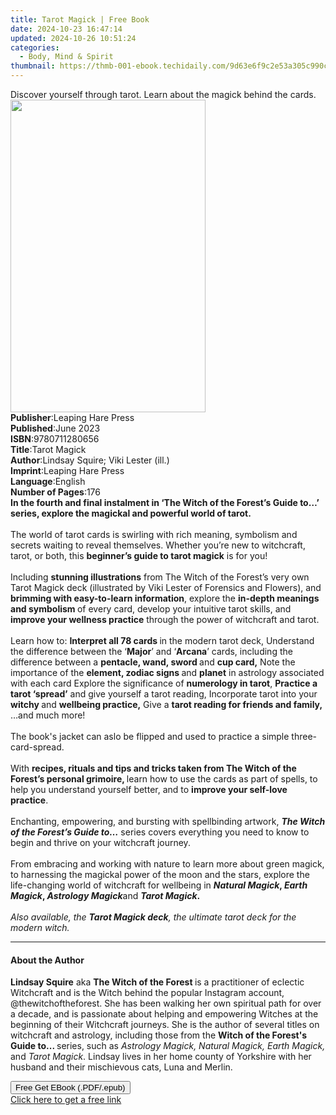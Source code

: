 ```yaml
---
title: Tarot Magick | Free Book
date: 2024-10-23 16:47:14
updated: 2024-10-26 10:51:24
categories:
  - Body, Mind & Spirit
thumbnail: https://thmb-001-ebook.techidaily.com/9d63e6f9c2e53a305c990c22cf656bf694d56c5976e3830225aa16e3e8c7c249.jpg
---
```

<main id="book-container">
  <div class="flex flex-col">
    <div class="book-brief flex-1 py-6 px-4 sm:p-6 md:py-10 md:px-8">
      <!-- brief-->
      <div class="book-brief-main">
        Discover yourself through tarot. Learn about the magick behind the
        cards.
      </div>
    </div>
    <div
      class="book-meta-info flex-1 grid gap-4 col-start-1 col-end-3 row-start-1 sm:mb-6 sm:grid-cols-4 lg:gap-6 lg:col-start-2 lg:row-end-6 lg:row-span-6 lg:mb-0"
    >
      <div
        class="book-meta-info-left place-content-center mt-4 p-4 text-sm leading-6 col-start-2 col-span-2 dark:text-slate-400"
      >
        <img
          class="w-full h-500 object-cover rounded-lg sm:h-255 sm:col-span-2 lg:col-span-full"
          src="https://img-001-ebook.techidaily.com/711a2d9517f0a11393173eba2a4a52b6919fa781016c0d9954ba0355363898c7.jpg"
          alt=""
          width="312"
          height="500"
        />
      </div>
      <div
        class="book-meta-info-right mt-2 col-start-1 row-start-2 col-span-3 self-center"
      >
        <!-- meta data  -->
        <div class="flex flex-col px-4 md:px-8">
          <div class="flex-1">
            <strong>Publisher</strong>:<span class="px-2"
              >Leaping Hare Press</span
            >
          </div>
          <div class="flex-1">
            <strong>Published</strong>:<span class="px-2">June 2023</span>
          </div>
          <div class="flex-1">
            <strong>ISBN</strong>:<span class="px-2">9780711280656</span>
          </div>
          <div class="flex-1">
            <strong>Title</strong>:<span class="px-2">Tarot Magick</span>
          </div>
          <div class="flex-1">
            <strong>Author</strong>:<span class="px-2"
              >Lindsay Squire; Viki Lester (ill.)</span
            >
          </div>
          <div class="flex-1">
            <strong>Imprint</strong>:<span class="px-2"
              >Leaping Hare Press</span
            >
          </div>
          <div class="flex-1">
            <strong>Language</strong>:<span class="px-2">English</span>
          </div>
          <div class="flex-1">
            <strong>Number of Pages</strong>:<span class="px-2">176</span>
          </div>
        </div>
      </div>
    </div>
    <div class="book-description flex-1 py-6 px-4 sm:p-6 md:py-10 md:px-8">
      <div class="book-description-main">
        <div accordion-content="" id="description">
          <b
            >In the fourth and final instalment in ‘The Witch of the Forest’s
            Guide to…’ series, explore the magickal and powerful world of
            tarot.</b
          ><br /><br />
          The world of tarot cards is swirling with rich meaning, symbolism and
          secrets waiting to reveal themselves. Whether you’re new to
          witchcraft, tarot, or both, this
          <b>beginner’s guide to tarot magick</b> is for you!<br />
          &nbsp;<br />
          Including <b>stunning illustrations</b> from The Witch of the Forest’s
          very own Tarot Magick deck (illustrated by Viki Lester of Forensics
          and Flowers), and <b>brimming with easy-to-learn information</b>,
          explore the <b>in-depth meanings and symbolism </b>of every card,
          develop your intuitive tarot skills, and
          <b>improve your wellness practice</b> through the power of witchcraft
          and tarot.<br />
          &nbsp;<br />
          Learn how to: <b>Interpret all 78 cards </b>in the modern tarot deck,
          Understand the difference between the ‘<b>Major</b>’ and
          ‘<b>Arcana</b>’ cards, including the difference between a
          <b>pentacle, wand, sword </b>and <b>cup card,</b> Note the importance
          of the <b>element, zodiac signs </b>and <b>planet</b>&nbsp;in
          astrology associated with each card Explore the significance of
          <b>numerology in tarot</b>, <b>Practice a tarot ‘spread’</b> and give
          yourself a tarot reading, Incorporate tarot into your
          <b>witchy </b>and <b>wellbeing practice,</b> Give a
          <b>tarot reading for friends and family,</b> …and much more!<br />
          &nbsp;<br />
          The book's jacket can aslo be flipped and used to practice a simple
          three-card-spread.<br /><br />
          With
          <b
            >recipes, rituals and tips and tricks taken from The Witch of the
            Forest’s personal grimoire, </b
          >learn how to use the cards as part of spells, to help you understand
          yourself better, and to <b>improve your self-love practice</b>.<br />
          &nbsp;<br />
          Enchanting, empowering, and bursting with spellbinding artwork,
          <b><i>The Witch of the Forest’s Guide to…</i></b> series covers
          everything you need to know to begin and thrive on your witchcraft
          journey.<br /><br />
          From embracing and working with nature to learn more about green
          magick, to harnessing the magickal power of the moon and the stars,
          explore the life-changing world of witchcraft for wellbeing in
          <b
            ><i>Natural Magick</i>, <i>Earth Magick</i>,
            <i>Astrology Magick</i></b
          >and <b><i>Tarot Magick</i>.</b><br />
          &nbsp;<br /><i>Also available, the </i><b><i>Tarot Magick deck</i></b
          ><i>, the ultimate tarot deck for the modern witch.</i><b><i></i></b
          ><br />
        </div>
        <div class="accordion-fader"></div>
      </div>
    </div>
    <div class="book-excerpts flex-1 py-6 px-4 sm:p-6 md:py-10 md:px-8">
      <!-- excerpts-->
      <div class="book-excerpts-main">
        <hr />
        <h4 class="placeholder placeholder-heading">
          <span>About the Author</span>
        </h4>
        <p></p>
        <p>
          <b>Lindsay Squire</b>&nbsp;aka <b>The Witch of the Forest </b>is a
          practitioner of eclectic Witchcraft and is the Witch behind the
          popular Instagram account, @thewitchoftheforest. She has been walking
          her own spiritual path for over a decade, and&nbsp;is passionate about
          helping and empowering Witches at the beginning of their Witchcraft
          journeys. She is the author of several titles on witchcraft and
          astrology, including those from the
          <b>Witch of the Forest's Guide to... </b>series, such as&nbsp;<i
            >Astrology Magick, Natural Magick, Earth Magick, </i
          >and <i>Tarot Magick</i>.&nbsp;Lindsay lives in her home county of
          Yorkshire with her husband and their mischievous cats, Luna and
          Merlin.
        </p>
        <p></p>
      </div>
    </div>
    <div
      class="book-about-author flex-1 py-6 px-4 sm:p-6 md:py-10 md:px-8"
    ></div>
    <div class="book-free-get flex-1 py-6 px-4 sm:p-6 md:py-10 md:px-8">
      <button
        id="btn-free-get"
        class="bg-blue-500 hover:bg-blue-700 text-white font-bold py-2 px-4 rounded"
      >
        Free Get EBook (.PDF/.epub)
      </button>
      <div id="countdown-display" class="px-2 text-lg mt-2"></div>
      <a
        id="free-link"
        class="hidden bg-blue-500 hover:bg-blue-700 text-white font-bold py-2 px-4 rounded"
        href="https://www.ebooks.com/en-us/book/210756788/tarot-magick/lindsay-squire/"
        target="_blank"
        >Click here to get a free link</a
      >
    </div>
    <script>
      let countdownTime = 0;
      let countdownInterval = null;
      document
        .getElementById('btn-free-get')
        .addEventListener('click', startCountdown);
      function startCountdown() {
        countdownTime = new Date().getTime() + 60000 * 3;
        countdownInterval = setInterval(updateCountdown, 1000);
        document.getElementById('btn-free-get').disabled = true;
        document
          .getElementById('btn-free-get')
          .classList.add('bg-gray-500', 'cursor-not-allowed');
      }
      function updateCountdown() {
        let currentTime = new Date().getTime();
        let timeLeft = countdownTime - currentTime;
        let secondsLeft = Math.floor(timeLeft / 1000);
        document.getElementById('countdown-display').innerHTML =
          `Remaining time: ${secondsLeft} seconds.`;
        if (secondsLeft <= 0) {
          clearInterval(countdownInterval);
          document.getElementById('btn-free-get').classList.add('hidden');
          document.getElementById('free-link').classList.remove('hidden');
          document.getElementById('countdown-display').innerHTML = '';
        }
      }
    </script>
  </div>
</main>
